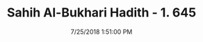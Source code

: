 ---
title        : "Sahih Al-Bukhari Hadith - 1. 645"
date         : 7/25/2018 1:51:00 PM
draft        : false
type         : "hadith"
layout       : "hadith"
BookCode     : "SHB"
VolumeNumber : "1"
HadithNumber : "645"
categories  :  ["Adhan-Praying with intention of teaching the prayer"]
tags  :  ["Aiyub"]
---